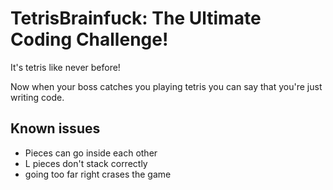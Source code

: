 # TetrisBrainfuck: The Ultimate Coding Challenge!

It's tetris like never before!

Now when your boss catches you playing tetris you can say that you're just writing code.

## Known issues
* Pieces can go inside each other
* L pieces don't stack correctly
* going too far right crases the game
